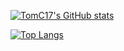 [![TomC17's GitHub stats](https://github-readme-stats.vercel.app/api?username=TomC17&show_icons=true)](https://github.com/TomC17/github-readme-stats)

[![Top Langs](https://github-readme-stats.vercel.app/api/top-langs/?username=TomC17)](https://github.com/TomC17/github-readme-stats)
